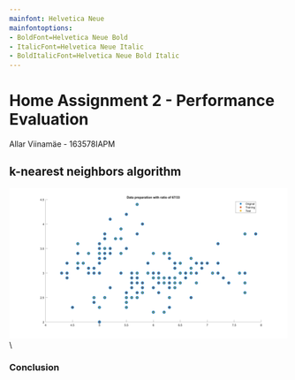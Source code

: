 ```yaml
---
mainfont: Helvetica Neue
mainfontoptions: 
- BoldFont=Helvetica Neue Bold
- ItalicFont=Helvetica Neue Italic
- BoldItalicFont=Helvetica Neue Bold Italic
---
```

# Home Assignment 2 - Performance Evaluation

Allar Viinamäe - 163578IAPM

## k-nearest neighbors algorithm

![Data preparation](img/data_prep.png)
\

### Conclusion
